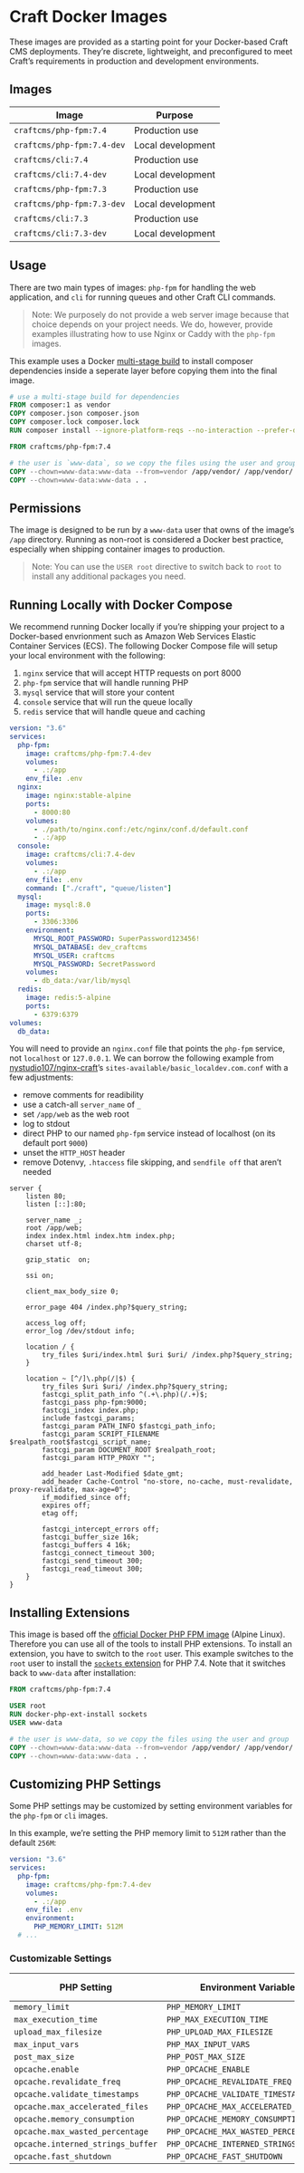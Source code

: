 # Craft Docker Images

These images are provided as a starting point for your Docker-based Craft CMS deployments. They’re discrete, lightweight, and preconfigured to meet Craft’s requirements in production and development environments.

## Images

| Image                      | Purpose           |
|----------------------------|-------------------|
| `craftcms/php-fpm:7.4`     | Production use    |
| `craftcms/php-fpm:7.4-dev` | Local development |
| `craftcms/cli:7.4`         | Production use    |
| `craftcms/cli:7.4-dev`     | Local development |
| `craftcms/php-fpm:7.3`     | Production use    |
| `craftcms/php-fpm:7.3-dev` | Local development |
| `craftcms/cli:7.3`         | Production use    |
| `craftcms/cli:7.3-dev`     | Local development |

## Usage

There are two main types of images: `php-fpm` for handling the web application, and `cli` for running queues and other Craft CLI commands.

> Note: We purposely do not provide a web server image because that choice depends on your project needs. We do, however, provide examples illustrating how to use Nginx or Caddy with the `php-fpm` images.

This example uses a Docker [multi-stage build](https://docs.docker.com/develop/develop-images/multistage-build/) to install composer dependencies inside a seperate layer before copying them into the final image.

```dockerfile
# use a multi-stage build for dependencies
FROM composer:1 as vendor
COPY composer.json composer.json
COPY composer.lock composer.lock
RUN composer install --ignore-platform-reqs --no-interaction --prefer-dist

FROM craftcms/php-fpm:7.4

# the user is `www-data`, so we copy the files using the user and group
COPY --chown=www-data:www-data --from=vendor /app/vendor/ /app/vendor/
COPY --chown=www-data:www-data . .
```

## Permissions

The image is designed to be run by a `www-data` user that owns of the image’s `/app` directory. Running as non-root is considered a Docker best practice, especially when shipping container images to production.

> Note: You can use the `USER root` directive to switch back to `root` to install any additional packages you need.

## Running Locally with Docker Compose

We recommend running Docker locally if you’re shipping your project to a Docker-based envrionment such as Amazon Web Services Elastic Container Services (ECS). The following Docker Compose file will setup your local environment with the following:

1. `nginx` service that will accept HTTP requests on port 8000
2. `php-fpm` service that will handle running PHP
3. `mysql` service that will store your content
4. `console` service that will run the queue locally
5. `redis` service that will handle queue and caching

```yaml
version: "3.6"
services:
  php-fpm:
    image: craftcms/php-fpm:7.4-dev
    volumes:
      - .:/app
    env_file: .env
  nginx:
    image: nginx:stable-alpine
    ports:
      - 8000:80
    volumes:
      - ./path/to/nginx.conf:/etc/nginx/conf.d/default.conf
      - .:/app
  console:
    image: craftcms/cli:7.4-dev
    volumes:
      - .:/app
    env_file: .env
    command: ["./craft", "queue/listen"]
  mysql:
    image: mysql:8.0
    ports:
      - 3306:3306
    environment:
      MYSQL_ROOT_PASSWORD: SuperPassword123456!
      MYSQL_DATABASE: dev_craftcms
      MYSQL_USER: craftcms
      MYSQL_PASSWORD: SecretPassword
    volumes:
      - db_data:/var/lib/mysql
  redis:
    image: redis:5-alpine
    ports:
      - 6379:6379
volumes:
  db_data:
```

You will need to provide an `nginx.conf` file that points the `php-fpm` service, not `localhost` or `127.0.0.1`. We can borrow the following example from [nystudio107/nginx-craft](https://github.com/nystudio107/nginx-craft)’s `sites-available/basic_localdev.com.conf` with a few adjustments:

- remove comments for readibility
- use a catch-all `server_name` of `_`
- set `/app/web` as the web root
- log to stdout
- direct PHP to our named `php-fpm` service instead of localhost (on its default port `9000`)
- unset the `HTTP_HOST` header
- remove Dotenvy, `.htaccess` file skipping, and `sendfile off` that aren’t needed

```nginx
server {
    listen 80;
    listen [::]:80;

    server_name _;
    root /app/web;
    index index.html index.htm index.php;
    charset utf-8;

    gzip_static  on;

    ssi on;

    client_max_body_size 0;

    error_page 404 /index.php?$query_string;

    access_log off;
    error_log /dev/stdout info;

    location / {
        try_files $uri/index.html $uri $uri/ /index.php?$query_string;
    }

    location ~ [^/]\.php(/|$) {
        try_files $uri $uri/ /index.php?$query_string;
        fastcgi_split_path_info ^(.+\.php)(/.+)$;
        fastcgi_pass php-fpm:9000;
        fastcgi_index index.php;
        include fastcgi_params;
        fastcgi_param PATH_INFO $fastcgi_path_info;
        fastcgi_param SCRIPT_FILENAME $realpath_root$fastcgi_script_name;
        fastcgi_param DOCUMENT_ROOT $realpath_root;
        fastcgi_param HTTP_PROXY "";

        add_header Last-Modified $date_gmt;
        add_header Cache-Control "no-store, no-cache, must-revalidate, proxy-revalidate, max-age=0";
        if_modified_since off;
        expires off;
        etag off;

        fastcgi_intercept_errors off;
        fastcgi_buffer_size 16k;
        fastcgi_buffers 4 16k;
        fastcgi_connect_timeout 300;
        fastcgi_send_timeout 300;
        fastcgi_read_timeout 300;
    }
}
```

## Installing Extensions

This image is based off the [official Docker PHP FPM image](https://hub.docker.com/_/php) (Alpine Linux). Therefore you can use all of the tools to install PHP extensions. To install an extension, you have to switch to the `root` user. This example switches to the `root` user to install the [`sockets` extension](https://www.php.net/manual/en/book.sockets.php) for PHP 7.4. Note that it switches back to `www-data` after installation:

```dockerfile
FROM craftcms/php-fpm:7.4

USER root
RUN docker-php-ext-install sockets
USER www-data

# the user is www-data, so we copy the files using the user and group
COPY --chown=www-data:www-data --from=vendor /app/vendor/ /app/vendor/
COPY --chown=www-data:www-data . .
```

## Customizing PHP Settings

Some PHP settings may be customized by setting environment variables for the `php-fpm` or `cli` images.

In this example, we’re setting the PHP memory limit to `512M` rather than the default `256M`:

```yaml
version: "3.6"
services:
  php-fpm:
    image: craftcms/php-fpm:7.4-dev
    volumes:
      - .:/app
    env_file: .env
    environment:
      PHP_MEMORY_LIMIT: 512M
  # ...
```

### Customizable Settings

| PHP Setting                       | Environment Variable                  | Default Value |
| --------------------------------- | ------------------------------------- | ------------- |
| `memory_limit`                    | `PHP_MEMORY_LIMIT`                    | `256M`        |
| `max_execution_time`              | `PHP_MAX_EXECUTION_TIME`              | `120`         |
| `upload_max_filesize`             | `PHP_UPLOAD_MAX_FILESIZE`             | `20M`         |
| `max_input_vars`                  | `PHP_MAX_INPUT_VARS`                  | `1000`        |
| `post_max_size`                   | `PHP_POST_MAX_SIZE`                   | `8M`          |
| `opcache.enable`                  | `PHP_OPCACHE_ENABLE`                  | `1`           |
| `opcache.revalidate_freq`         | `PHP_OPCACHE_REVALIDATE_FREQ`         | `0`           |
| `opcache.validate_timestamps`     | `PHP_OPCACHE_VALIDATE_TIMESTAMPS`     | `0`           |
| `opcache.max_accelerated_files`   | `PHP_OPCACHE_MAX_ACCELERATED_FILES`   | `10000`       |
| `opcache.memory_consumption`      | `PHP_OPCACHE_MEMORY_CONSUMPTION`      | `256`         |
| `opcache.max_wasted_percentage`   | `PHP_OPCACHE_MAX_WASTED_PERCENTAGE`   | `10`          |
| `opcache.interned_strings_buffer` | `PHP_OPCACHE_INTERNED_STRINGS_BUFFER` | `16`          |
| `opcache.fast_shutdown`           | `PHP_OPCACHE_FAST_SHUTDOWN`           | `1`           |